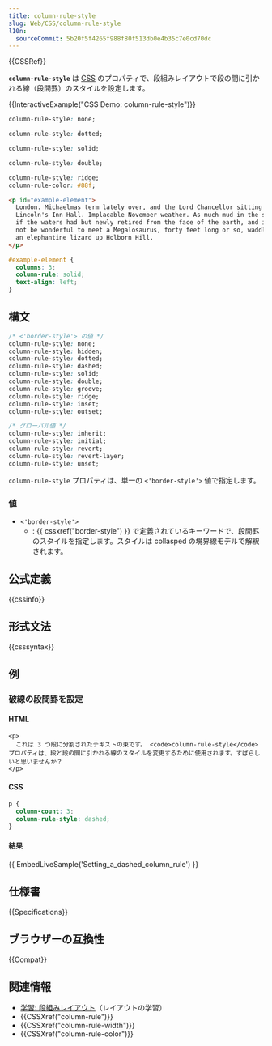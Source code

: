```yaml
---
title: column-rule-style
slug: Web/CSS/column-rule-style
l10n:
  sourceCommit: 5b20f5f4265f988f80f513db0e4b35c7e0cd70dc
---
```


{{CSSRef}}

**`column-rule-style`** は [CSS](/ja/docs/Web/CSS) のプロパティで、段組みレイアウトで段の間に引かれる線（段間罫）のスタイルを設定します。

{{InteractiveExample("CSS Demo: column-rule-style")}}

```css interactive-example-choice
column-rule-style: none;
```

```css interactive-example-choice
column-rule-style: dotted;
```

```css interactive-example-choice
column-rule-style: solid;
```

```css interactive-example-choice
column-rule-style: double;
```

```css interactive-example-choice
column-rule-style: ridge;
column-rule-color: #88f;
```

```html interactive-example
<p id="example-element">
  London. Michaelmas term lately over, and the Lord Chancellor sitting in
  Lincoln's Inn Hall. Implacable November weather. As much mud in the streets as
  if the waters had but newly retired from the face of the earth, and it would
  not be wonderful to meet a Megalosaurus, forty feet long or so, waddling like
  an elephantine lizard up Holborn Hill.
</p>
```

```css interactive-example
#example-element {
  columns: 3;
  column-rule: solid;
  text-align: left;
}
```

## 構文

```css
/* <'border-style'> の値 */
column-rule-style: none;
column-rule-style: hidden;
column-rule-style: dotted;
column-rule-style: dashed;
column-rule-style: solid;
column-rule-style: double;
column-rule-style: groove;
column-rule-style: ridge;
column-rule-style: inset;
column-rule-style: outset;

/* グローバル値 */
column-rule-style: inherit;
column-rule-style: initial;
column-rule-style: revert;
column-rule-style: revert-layer;
column-rule-style: unset;
```

`column-rule-style` プロパティは、単一の `<'border-style'>` 値で指定します。

### 値

- `<'border-style'>`
  - : {{ cssxref("border-style") }} で定義されているキーワードで、段間罫のスタイルを指定します。スタイルは collasped の境界線モデルで解釈されます。

## 公式定義

{{cssinfo}}

## 形式文法

{{csssyntax}}

## 例

### 破線の段間罫を設定

#### HTML

```html-nolint live-sample___setting_a_dashed_column_rule
<p>
  これは 3 つ段に分割されたテキストの束です。 <code>column-rule-style</code> プロパティは、段と段の間に引かれる線のスタイルを変更するために使用されます。すばらしいと思いませんか？
</p>
```

#### CSS

```css live-sample___setting_a_dashed_column_rule
p {
  column-count: 3;
  column-rule-style: dashed;
}
```

#### 結果

{{ EmbedLiveSample('Setting_a_dashed_column_rule') }}

## 仕様書

{{Specifications}}

## ブラウザーの互換性

{{Compat}}

## 関連情報

- [学習: 段組みレイアウト](/ja/docs/Learn_web_development/Core/CSS_layout/Multiple-column_Layout)（レイアウトの学習）
- {{CSSXref("column-rule")}}
- {{CSSXref("column-rule-width")}}
- {{CSSXref("column-rule-color")}}
